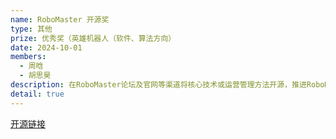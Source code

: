 ```yaml
---
name: RoboMaster 开源奖
type: 其他
prize: 优秀奖（英雄机器人（软件、算法方向）
date: 2024-10-01
members: 
  - 周晗
  - 胡思昊
description: 在RoboMaster论坛及官网等渠道将核心技术或运营管理方法开源，推进RoboMaster大赛的发展及弘扬工程师文化与精神。获奖金RMB3,000。
detail: true
---
```

<a href="https://github.com/HUSTLYRM/HUST_HeroAim_2024" target="_blank" class="center">开源链接</a> 
